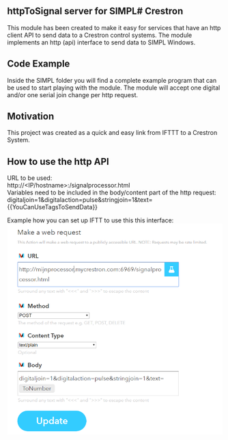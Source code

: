 ## httpToSignal server for SIMPL# Crestron

This module has been created to make it easy for services that have an http client API to send data to a Crestron control systems. The module implements an http (api) interface to send data to SIMPL Windows.

## Code Example

Inside the SIMPL folder you will find a complete example program that can be used to start playing with the module. The module will accept one digital and/or one serial join change per http request. 

## Motivation

This project was created as a quick and easy link from IFTTT to a Crestron System. 

## How to use the http API
URL to be used: <br />
http://<IP/hostname>:<listeningPort>/signalprocessor.html <br />
Variables need to be included in the body/content part of the http request:<br />
digitaljoin=1&digitalaction=pulse&stringjoin=1&text={{YouCanUseTagsToSendData}}

Example how you can set up IFTT to use this this interface:<br />
![My image](settings_ifttt.PNG)
